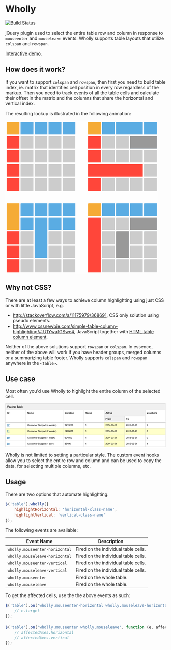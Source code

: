 # Wholly

[![Build Status](https://travis-ci.org/gajus/wholly.png?branch=master)](https://travis-ci.org/gajus/wholly)

jQuery plugin used to select the entire table row and column in response to `mouseenter` and `mouseleave` events. Wholly supports table layouts that utilize `colspan` and `rowspan`.

[Interactive demo](http://gajus.com/sandbox/wholly/demo/).

## How does it work?

If you want to support `colspan` and `rowspan`, then first you need to build table index, ie. matrix that identifies cell position in every row regardless of the markup. Then you need to track events of all the table cells and calculate their offset in the matrix and the columns that share the horizontal and vertical index.

The resulting lookup is illustrated in the following animation:

![Wholly highlighting a matrix](docs/static/image/animation.gif)

## Why not CSS?

There are at least a few ways to achieve column highlighting using just CSS or with little JavaScript, e.g.

* http://stackoverflow.com/a/11175979/368691, CSS only solution using pseudo elements.
* http://www.cssnewbie.com/simple-table-column-highlighting/#.U1Ywa1GSwe4, JavaScript together with [HTML table column element](https://developer.mozilla.org/en-US/docs/Web/HTML/Element/col).

Neither of the above solutions support `rowspan` or `colspan`. In essence, neither of the above will work if you have header groups, merged columns or a summarizing table footer. Wholly supports `colspan` and `rowspan` anywhere in the `<table>`.

## Use case

Most often you'd use Wholly to highlight the entire column of the selected cell.

![Table using Wholly](docs/static/image/example-use-case.png)

Wholly is not limited to setting a particular style. The custom event hooks allow you to select the entire row and column and can be used to copy the data, for selecting multiple columns, etc.

## Usage

There are two options that automate highlighting:

```js
$('table').wholly({
    highlightHorizontal: 'horizontal-class-name',
    highlightVertical: 'vertical-class-name'
});
```

The following events are available:

| Event Name | Description |
| --- | --- |
| `wholly.mouseenter-horizontal` | Fired on the individual table cells. |
| `wholly.mouseleave-horizontal` | Fired on the individual table cells. |
| `wholly.mouseenter-vertical` | Fired on the individual table cells. |
| `wholly.mouseleave-vertical` | Fired on the individual table cells. |
| `wholly.mouseenter` | Fired on the whole table. |
| `wholly.mouseleave` | Fired on the whole table. |

To get the affected cells, use the the above events as such:

```js
$('table').on('wholly.mouseenter-horizontal wholly.mouseleave-horizontal mouseenter-vertical mouseleave-vertical', function (e) {
    // e.target
});

$('table').on('wholly.mouseenter wholly.mouseleave', function (e, affectedAxes) {
    // affectedAxes.horizontal
    // affectedAxes.vertical
});
```
